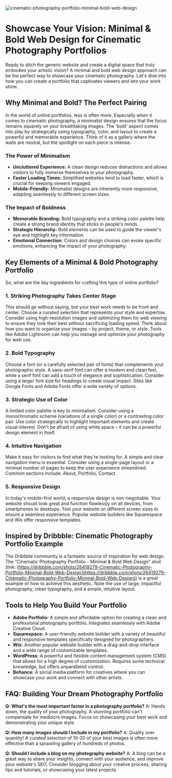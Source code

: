 ![cinematic-photography-portfolio-minimal-bold-web-design](https://images.pexels.com/photos/3585001/pexels-photo-3585001.jpeg?auto=compress&cs=tinysrgb&fit=crop&h=627&w=1200)

# Showcase Your Vision: Minimal & Bold Web Design for Cinematic Photography Portfolios

Ready to ditch the generic website and create a digital space that truly embodies your artistic vision? A minimal and bold web design approach can be the perfect way to showcase your cinematic photography. Let's dive into how you can create a portfolio that captivates viewers and lets your work shine.

## Why Minimal and Bold? The Perfect Pairing

In the world of online portfolios, less is often more. Especially when it comes to cinematic photography, a minimalist design ensures that the focus remains squarely on your breathtaking images. The 'bold' aspect comes into play by strategically using typography, color, and layout to create a powerful and memorable experience. Think of it as a gallery where the walls are neutral, but the spotlight on each piece is intense.

### The Power of Minimalism

*   **Uncluttered Experience:** A clean design reduces distractions and allows visitors to fully immerse themselves in your photography.
*   **Faster Loading Times:** Simplified websites tend to load faster, which is crucial for keeping viewers engaged.
*   **Mobile-Friendly:** Minimalist designs are inherently more responsive, adapting seamlessly to different screen sizes.

### The Impact of Boldness

*   **Memorable Branding:** Bold typography and a striking color palette help create a strong brand identity that sticks in people's minds.
*   **Strategic Hierarchy:** Bold elements can be used to guide the viewer's eye and highlight key information.
*   **Emotional Connection:** Colors and design choices can evoke specific emotions, enhancing the impact of your photography.

## Key Elements of a Minimal & Bold Photography Portfolio

So, what are the key ingredients for crafting this type of online portfolio?

### 1. Striking Photography Takes Center Stage

This should go without saying, but your best work needs to be front and center. Choose a curated selection that represents your style and expertise. Consider using high-resolution images and optimizing them for web viewing to ensure they look their best without sacrificing loading speed. Think about how you want to organize your images – by project, theme, or style. Tools like Adobe Lightroom can help you manage and optimize your photography for web use.

### 2. Bold Typography

Choose a font (or a carefully selected pair of fonts) that complements your photographic style. A sans-serif font can offer a modern and clean feel, while a serif font can add a touch of elegance and sophistication. Consider using a larger font size for headings to create visual impact. Sites like Google Fonts and Adobe Fonts offer a wide variety of options.

### 3. Strategic Use of Color

A limited color palette is key to minimalism. Consider using a monochromatic scheme (variations of a single color) or a contrasting color pair. Use color strategically to highlight important elements and create visual interest. Don't be afraid of using white space – it can be a powerful design element in itself.

### 4. Intuitive Navigation

Make it easy for visitors to find what they're looking for. A simple and clear navigation menu is essential. Consider using a single-page layout or a minimal number of pages to keep the user experience streamlined. Common sections include: About, Portfolio, Contact.

### 5. Responsive Design

In today's mobile-first world, a responsive design is non-negotiable. Your website should look great and function flawlessly on all devices, from smartphones to desktops. Test your website on different screen sizes to ensure a seamless experience. Popular website builders like Squarespace and Wix offer responsive templates.

## Inspired by Dribbble: Cinematic Photography Portfolio Example

The Dribbble community is a fantastic source of inspiration for web design. The "Cinematic Photography Portfolio - Minimal & Bold Web Design" shot (link: [https://dribbble.com/shots/26419279-Cinematic-Photography-Portfolio-Minimal-Bold-Web-Design](https://dribbble.com/shots/26419279-Cinematic-Photography-Portfolio-Minimal-Bold-Web-Design)) is a great example of how to achieve this aesthetic. Note the use of large, impactful photography, clean typography, and a simple, intuitive layout.

## Tools to Help You Build Your Portfolio

*   **Adobe Portfolio:** A simple and affordable option for creating a clean and professional photography portfolio. Integrates seamlessly with Adobe Creative Cloud.
*   **Squarespace:** A user-friendly website builder with a variety of beautiful and responsive templates specifically designed for photographers.
*   **Wix:** Another popular website builder with a drag-and-drop interface and a wide range of customizable templates.
*   **WordPress:** A powerful and flexible content management system (CMS) that allows for a high degree of customization. Requires some technical knowledge, but offers unparalleled control.
*   **Behance:** A social media platform for creatives where you can showcase your work and connect with other artists.

## FAQ: Building Your Dream Photography Portfolio

**Q: What's the most important factor in a photography portfolio?**
A: Hands down, the quality of your photography. A stunning portfolio can't compensate for mediocre images. Focus on showcasing your best work and demonstrating your unique style.

**Q: How many images should I include in my portfolio?**
A: Quality over quantity! A curated selection of 10-20 of your best images is often more effective than a sprawling gallery of hundreds of photos.

**Q: Should I include a blog on my photography website?**
A: A blog can be a great way to share your insights, connect with your audience, and improve your website's SEO. Consider blogging about your creative process, sharing tips and tutorials, or showcasing your latest projects.
